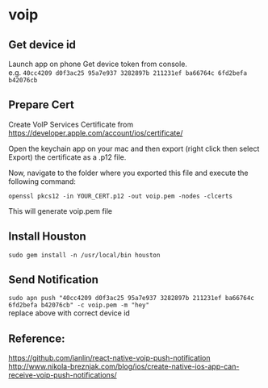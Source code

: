 # voip

## Get device id
Launch app on phone
Get device token from console.  
e.g. ` 40cc4209 d0f3ac25 95a7e937 3282897b 211231ef ba66764c 6fd2befa b42076cb `


## Prepare Cert
Create VoIP Services Certificate from https://developer.apple.com/account/ios/certificate/

Open the keychain app on your mac and then export (right click then select Export) the certificate as a .p12 file.

Now, navigate to the folder where you exported this file and execute the following command:

`openssl pkcs12 -in YOUR_CERT.p12 -out voip.pem -nodes -clcerts`

This will generate voip.pem file 

## Install Houston
`sudo gem install -n /usr/local/bin houston`

## Send Notification
`sudo apn push "40cc4209 d0f3ac25 95a7e937 3282897b 211231ef ba66764c 6fd2befa b42076cb" -c voip.pem -m "hey"`  
replace above with correct device id


## Reference:
https://github.com/ianlin/react-native-voip-push-notification
http://www.nikola-breznjak.com/blog/ios/create-native-ios-app-can-receive-voip-push-notifications/
